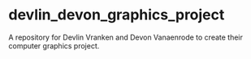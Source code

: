 # devlin_devon_graphics_project
A repository for Devlin Vranken and Devon Vanaenrode to create their computer graphics project.
